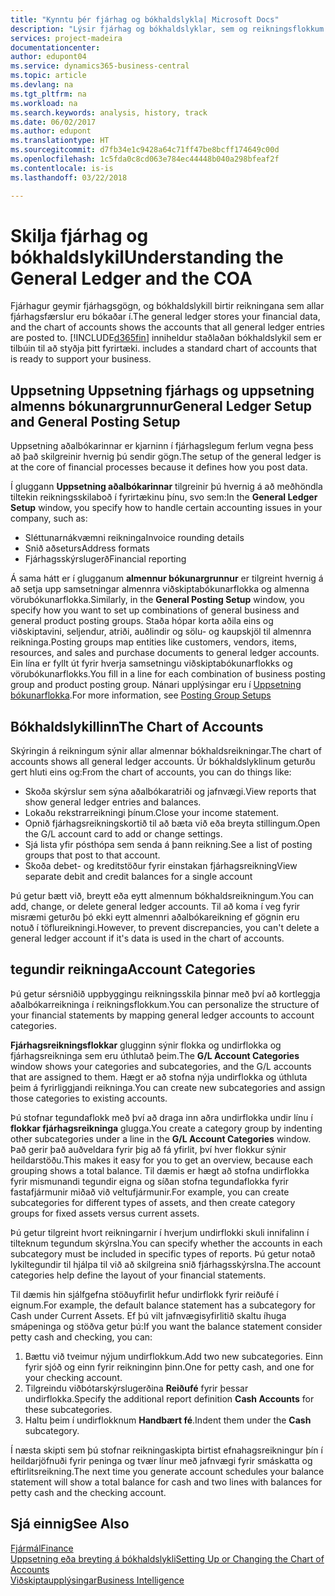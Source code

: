 ```yaml
---
title: "Kynntu þér fjárhag og bókhaldslykla| Microsoft Docs"
description: "Lýsir fjárhag og bókhaldslyklar, sem og reikningsflokkum."
services: project-madeira
documentationcenter: 
author: edupont04
ms.service: dynamics365-business-central
ms.topic: article
ms.devlang: na
ms.tgt_pltfrm: na
ms.workload: na
ms.search.keywords: analysis, history, track
ms.date: 06/02/2017
ms.author: edupont
ms.translationtype: HT
ms.sourcegitcommit: d7fb34e1c9428a64c71ff47be8bcff174649c00d
ms.openlocfilehash: 1c5fda0c8cd063e784ec44448b040a298bfeaf2f
ms.contentlocale: is-is
ms.lasthandoff: 03/22/2018

---
```

# <a name="understanding-the-general-ledger-and-the-coa"></a><span data-ttu-id="1991b-103">Skilja fjárhag og bókhaldslykil</span><span class="sxs-lookup"><span data-stu-id="1991b-103">Understanding the General Ledger and the COA</span></span>
<span data-ttu-id="1991b-104">Fjárhagur geymir fjárhagsgögn,  og bókhaldslykill birtir reikningana sem allar fjárhagsfærslur eru bókaðar í.</span><span class="sxs-lookup"><span data-stu-id="1991b-104">The general ledger stores your financial data, and the chart of accounts shows the accounts that all general ledger entries are posted to.</span></span> [!INCLUDE[d365fin](includes/d365fin_md.md)]<span data-ttu-id="1991b-105"> inniheldur staðlaðan bókhaldslykil sem er tilbúin til að styðja þitt fyrirtæki.</span><span class="sxs-lookup"><span data-stu-id="1991b-105"> includes a standard chart of accounts that is ready to support your business.</span></span>

## <a name="general-ledger-setup-and-general-posting-setup"></a><span data-ttu-id="1991b-106">Uppsetning Uppsetning fjárhags og uppsetning almenns bókunargrunnur</span><span class="sxs-lookup"><span data-stu-id="1991b-106">General Ledger Setup and General Posting Setup</span></span>
<span data-ttu-id="1991b-107">Uppsetning aðalbókarinnar er kjarninn í fjárhagslegum ferlum vegna þess að það skilgreinir hvernig þú sendir gögn.</span><span class="sxs-lookup"><span data-stu-id="1991b-107">The setup of the general ledger is at the core of financial processes because it defines how you post data.</span></span>  

<span data-ttu-id="1991b-108">Í gluggann **Uppsetning aðalbókarinnar** tilgreinir þú hvernig á að meðhöndla tiltekin reikningsskilaboð í fyrirtækinu þínu, svo sem:</span><span class="sxs-lookup"><span data-stu-id="1991b-108">In the **General Ledger Setup** window, you specify how to handle certain accounting issues in your company, such as:</span></span>  

* <span data-ttu-id="1991b-109">Sléttunarnákvæmni reikninga</span><span class="sxs-lookup"><span data-stu-id="1991b-109">Invoice rounding details</span></span>  
* <span data-ttu-id="1991b-110">Snið aðseturs</span><span class="sxs-lookup"><span data-stu-id="1991b-110">Address formats</span></span>  
* <span data-ttu-id="1991b-111">Fjárhagsskýrslugerð</span><span class="sxs-lookup"><span data-stu-id="1991b-111">Financial reporting</span></span>  

<span data-ttu-id="1991b-112">Á sama hátt er í glugganum **almennur bókunargrunnur** er tilgreint hvernig á að setja upp samsetningar almennra viðskiptabókunarflokka og almenna vörubókunarflokka.</span><span class="sxs-lookup"><span data-stu-id="1991b-112">Similarly, in the **General Posting Setup** window, you specify how you want to set up combinations of general business and general product posting groups.</span></span> <span data-ttu-id="1991b-113">Staða hópar korta aðila eins og viðskiptavini, seljendur, atriði, auðlindir og sölu- og kaupskjöl til almennra reikninga.</span><span class="sxs-lookup"><span data-stu-id="1991b-113">Posting groups map entities like customers, vendors, items, resources, and sales and purchase documents to general ledger accounts.</span></span> <span data-ttu-id="1991b-114">Ein lína er fyllt út fyrir hverja samsetningu viðskiptabókunarflokks og vörubókunarflokks.</span><span class="sxs-lookup"><span data-stu-id="1991b-114">You fill in a line for each combination of business posting group and product posting group.</span></span> <span data-ttu-id="1991b-115">Nánari upplýsingar eru í [Uppsetning bókunarflokka](finance-posting-groups.md).</span><span class="sxs-lookup"><span data-stu-id="1991b-115">For more information, see [Posting Group Setups](finance-posting-groups.md)</span></span>  

## <a name="the-chart-of-accounts"></a><span data-ttu-id="1991b-116">Bókhaldslykillinn</span><span class="sxs-lookup"><span data-stu-id="1991b-116">The Chart of Accounts</span></span>
<span data-ttu-id="1991b-117">Skýringin á reikningum sýnir allar almennar bókhaldsreikningar.</span><span class="sxs-lookup"><span data-stu-id="1991b-117">The chart of accounts shows all general ledger accounts.</span></span> <span data-ttu-id="1991b-118">Úr bókhaldslyklinum geturðu gert hluti eins og:</span><span class="sxs-lookup"><span data-stu-id="1991b-118">From the chart of accounts, you can do things like:</span></span>  

* <span data-ttu-id="1991b-119">Skoða skýrslur sem sýna aðalbókaratriði og jafnvægi.</span><span class="sxs-lookup"><span data-stu-id="1991b-119">View reports that show general ledger entries and balances.</span></span>  
* <span data-ttu-id="1991b-120">Lokaðu rekstrarreikningi þínum.</span><span class="sxs-lookup"><span data-stu-id="1991b-120">Close your income statement.</span></span>  
* <span data-ttu-id="1991b-121">Opnið fjárhagsreikningskortið til að bæta við eða breyta stillingum.</span><span class="sxs-lookup"><span data-stu-id="1991b-121">Open the G/L account card to add or change settings.</span></span>  
* <span data-ttu-id="1991b-122">Sjá lista yfir pósthópa sem senda á þann reikning.</span><span class="sxs-lookup"><span data-stu-id="1991b-122">See a list of posting groups that post to that account.</span></span>
* <span data-ttu-id="1991b-123">Skoða debet- og kreditstöður fyrir einstakan fjárhagsreikning</span><span class="sxs-lookup"><span data-stu-id="1991b-123">View separate debit and credit balances for a single account</span></span>  

<span data-ttu-id="1991b-124">Þú getur bætt við, breytt eða eytt almennum bókhaldsreikningum.</span><span class="sxs-lookup"><span data-stu-id="1991b-124">You can add, change, or delete general ledger accounts.</span></span> <span data-ttu-id="1991b-125">Til að koma í veg fyrir misræmi geturðu þó ekki eytt almennri aðalbókareikning ef gögnin eru notuð í töflureikningi.</span><span class="sxs-lookup"><span data-stu-id="1991b-125">However, to prevent discrepancies, you can't delete a general ledger account if it's data is used in the chart of accounts.</span></span>  

## <a name="account-categories"></a><span data-ttu-id="1991b-126">tegundir reikninga</span><span class="sxs-lookup"><span data-stu-id="1991b-126">Account Categories</span></span>
<span data-ttu-id="1991b-127">Þú getur sérsniðið uppbyggingu reikningsskila þinnar með því að kortleggja aðalbókarreikninga í reikningsflokkum.</span><span class="sxs-lookup"><span data-stu-id="1991b-127">You can personalize the structure of your financial statements by mapping general ledger accounts to account categories.</span></span>  

<span data-ttu-id="1991b-128">**Fjárhagsreikningsflokkar** glugginn sýnir flokka og undirflokka og fjárhagsreikninga sem eru úthlutað þeim.</span><span class="sxs-lookup"><span data-stu-id="1991b-128">The **G/L Account Categories** window shows your categories and subcategories, and the G/L accounts that are assigned to them.</span></span> <span data-ttu-id="1991b-129">Hægt er að stofna nýja undirflokka og úthluta þeim á fyrirliggjandi reikninga.</span><span class="sxs-lookup"><span data-stu-id="1991b-129">You can create new subcategories and assign those categories to existing accounts.</span></span>  

<span data-ttu-id="1991b-130">Þú stofnar tegundaflokk með því að draga inn aðra undirflokka undir línu í **flokkar fjárhagsreikninga** glugga.</span><span class="sxs-lookup"><span data-stu-id="1991b-130">You create a category group by indenting other subcategories under a line in the **G/L Account Categories** window.</span></span> <span data-ttu-id="1991b-131">Það gerir það auðveldara fyrir þig að fá yfirlit, því hver flokkur sýnir heildarstöðu.</span><span class="sxs-lookup"><span data-stu-id="1991b-131">This makes it easy for you to get an overview, because each grouping shows a total balance.</span></span> <span data-ttu-id="1991b-132">Til dæmis er hægt að stofna undirflokka fyrir mismunandi tegundir eigna og síðan stofna tegundaflokka fyrir fastafjármunir miðað við veltufjármunir.</span><span class="sxs-lookup"><span data-stu-id="1991b-132">For example, you can create subcategories for different types of assets, and then create category groups for fixed assets versus current assets.</span></span>  

<span data-ttu-id="1991b-133">Þú getur tilgreint hvort reikningarnir í hverjum undirflokki skuli innifalinn í tilteknum tegundum skýrslna.</span><span class="sxs-lookup"><span data-stu-id="1991b-133">You can specify whether the accounts in each subcategory must be included in specific types of reports.</span></span> <span data-ttu-id="1991b-134">Þú getur notað lykiltegundir til hjálpa til við að skilgreina snið fjárhagsskýrslna.</span><span class="sxs-lookup"><span data-stu-id="1991b-134">The account categories help define the layout of your financial statements.</span></span>  

<span data-ttu-id="1991b-135">Til dæmis hin sjálfgefna stöðuyfirlit hefur undirflokk fyrir reiðufé í eignum.</span><span class="sxs-lookup"><span data-stu-id="1991b-135">For example, the default balance statement has a subcategory for Cash under Current Assets.</span></span> <span data-ttu-id="1991b-136">Ef þú vilt jafnvægisyfirlitið skaltu íhuga smápeninga og stöðva getur þú:</span><span class="sxs-lookup"><span data-stu-id="1991b-136">If you want the balance statement consider petty cash and checking, you can:</span></span>  

1. <span data-ttu-id="1991b-137">Bættu við tveimur nýjum undirflokkum.</span><span class="sxs-lookup"><span data-stu-id="1991b-137">Add two new subcategories.</span></span> <span data-ttu-id="1991b-138">Einn fyrir sjóð og einn fyrir reikninginn þinn.</span><span class="sxs-lookup"><span data-stu-id="1991b-138">One for petty cash, and one for your checking account.</span></span>  
2. <span data-ttu-id="1991b-139">Tilgreindu viðbótarskýrslugerðina **Reiðufé** fyrir þessar undirflokka.</span><span class="sxs-lookup"><span data-stu-id="1991b-139">Specify the additional report definition **Cash Accounts** for these subcategories.</span></span>  
3. <span data-ttu-id="1991b-140">Haltu þeim í undirflokknum **Handbært fé**.</span><span class="sxs-lookup"><span data-stu-id="1991b-140">Indent them under the **Cash** subcategory.</span></span>  

<span data-ttu-id="1991b-141">Í næsta skipti sem þú stofnar reikningaskipta birtist efnahagsreikningur þín í heildarjöfnuði fyrir peninga og tvær línur með jafnvægi fyrir smáskatta og eftirlitsreikning.</span><span class="sxs-lookup"><span data-stu-id="1991b-141">The next time you generate account schedules your balance statement will show a total balance for cash and two lines with balances for petty cash and the checking account.</span></span>  

## <a name="see-also"></a><span data-ttu-id="1991b-142">Sjá einnig</span><span class="sxs-lookup"><span data-stu-id="1991b-142">See Also</span></span>
[<span data-ttu-id="1991b-143">Fjármál</span><span class="sxs-lookup"><span data-stu-id="1991b-143">Finance</span></span>](finance.md)  
[<span data-ttu-id="1991b-144">Uppsetning eða breyting á bókhaldslykli</span><span class="sxs-lookup"><span data-stu-id="1991b-144">Setting Up or Changing the Chart of Accounts</span></span>](finance-setup-chart-accounts.md)  
[<span data-ttu-id="1991b-145">Viðskiptaupplýsingar</span><span class="sxs-lookup"><span data-stu-id="1991b-145">Business Intelligence</span></span>](bi.md)  


